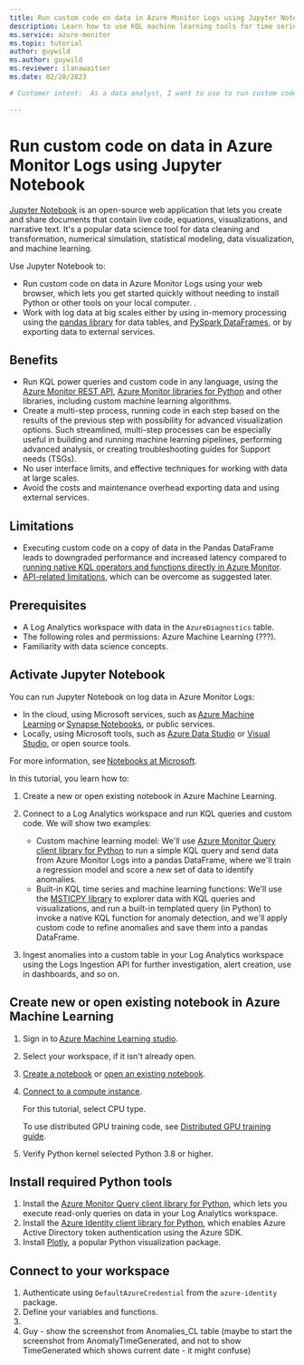 ```yaml
---
title: Run custom code on data in Azure Monitor Logs using Jupyter Notebook
description: Learn how to use KQL machine learning tools for time series analysis and anomaly detection in Azure Monitor Log Analytics. 
ms.service: azure-monitor
ms.topic: tutorial 
author: guywild
ms.author: guywild
ms.reviewer: ilanawaitser
ms.date: 02/28/2023

# Customer intent:  As a data analyst, I want to use to run custom code on data in Azure Monitor Logs using Jupyter Notebook to gain insights without having to export data outside of Azure Monitor.

---
```

# Run custom code on data in Azure Monitor Logs using Jupyter Notebook


[Jupyter Notebook](https://jupyter.org/) is an open-source web application that lets you create and share documents that contain live code, equations, visualizations, and narrative text. It's a popular data science tool for data cleaning and transformation, numerical simulation, statistical modeling, data visualization, and machine learning. 

Use Jupyter Notebook to: 
- Run custom code on data in Azure Monitor Logs using your web browser, which lets you get started quickly without needing to install Python or other tools on your local computer. . 
- Work with log data at big scales either by using in-memory processing using the [pandas library](https://pandas.pydata.org/) for data tables, and [PySpark DataFrames](https://spark.apache.org/docs/latest/api/python/index.html), or by exporting data to external services.  

## Benefits 

- Run KQL power queries and custom code in any language, using the [Azure Monitor REST API](/rest/api/monitor/), [Azure Monitor libraries for Python](/python/api/overview/azure/monitor?view=azure-python) and other libraries, including custom machine learning algorithms. 
- Create a multi-step process, running code in each step based on the results of the previous step with possibility for advanced visualization options. Such streamlined, multi-step processes can be especially useful in building and running machine learning pipelines, performing advanced analysis, or creating troubleshooting guides for Support needs (TSGs). 
- No user interface limits, and effective techniques for working with data at large scales.  
- Avoid the costs and maintenance overhead exporting data and using external services. 

## Limitations 

- Executing custom code on a copy of data in the Pandas DataFrame leads to downgraded performance and increased latency compared to [running native KQL operators and functions directly in Azure Monitor](../logs/kql-machine-learning-azure-monitor). 
- [API-related limitations](/azure/azure-monitor/service-limits#la-query-api), which can be overcome as suggested later. 

## Prerequisites 

- A Log Analytics workspace with data in the `AzureDiagnostics` table. 
- The following roles and permissions: Azure Machine Learning (???). 
- Familiarity with data science concepts.  

## Activate Jupyter Notebook 

You can run Jupyter Notebook on log data in Azure Monitor Logs: 
- In the cloud, using Microsoft services, such as [Azure Machine Learning](/azure/machine-learning/samples-notebooks) or [Synapse Notebooks](/azure/synapse-analytics/spark/apache-spark-notebook-concept), or public services. 
- Locally, using Microsoft tools, such as [Azure Data Studio](/sql/azure-data-studio/notebooks/notebooks-guidance?view=azure-sqldw-latest) or [Visual Studio](https://code.visualstudio.com/docs/datascience/jupyter-notebooks), or open source tools.  

For more information, see [Notebooks at Microsoft](https://visualstudio.microsoft.com/vs/features/notebooks-at-microsoft/).  

In this tutorial, you learn how to: 

1. Create a new or open existing notebook in Azure Machine Learning. 
1. Connect to a Log Analytics workspace and run KQL queries and custom code. We will show two examples: 

    - Custom machine learning model: We'll use [Azure Monitor Query client library for Python](/python/api/overview/azure/monitor-query-readme?view=azure-python) to run a simple KQL query and send data from Azure Monitor Logs into a pandas DataFrame, where we'll train a regression model and score a new set of data to identify anomalies. 
    - Built-in KQL time series and machine learning functions: We'll use the [MSTICPY library](https://msticpy.readthedocs.io/en/latest/) to explorer data with KQL queries and visualizations, and run a built-in templated query (in Python) to invoke a native KQL function for anomaly detection, and we'll apply custom code to refine anomalies and save them into a pandas DataFrame. 

1. Ingest anomalies into a custom table in your Log Analytics workspace using the Logs Ingestion API for further investigation, alert creation, use in dashboards, and so on. 

## Create new or open existing notebook in Azure Machine Learning 

1. Sign in to [Azure Machine Learning studio](https://ml.azure.com/).
1. Select your workspace, if it isn't already open.    
1. [Create a notebook](/azure/machine-learning/how-to-manage-files) or [open an existing notebook](/azure/machine-learning/how-to-run-jupyter-notebooks#access-notebooks-from-your-workspace). 
1. [Connect to a compute instance](/azure/machine-learning/how-to-run-jupyter-notebooks#run-a-notebook-or-python-script).  
    
    For this tutorial, select CPU type. 
    
    To use distributed GPU training code, see [Distributed GPU training guide](azure/machine-learning/v1/how-to-train-distributed-gpu). 
 
1. Verify Python kernel selected Python 3.8 or higher. 


 ## Install required Python tools

1. Install the [Azure Monitor Query client library for Python](https://docs.microsoft.com/en-us/python/api/overview/azure/monitor-query-readme?view=azure-python), which lets you execute read-only queries on data in your Log Analytics workspace. 
1. Install the [Azure Identity client library for Python](https://pypi.org/project/azure-identity/), which enables Azure Active Directory token authentication using the Azure SDK. 
1. Install [Plotly](https://plotly.com/python/), a popular Python visualization package.

 ## Connect to your workspace

1. Authenticate using `DefaultAzureCredential` from the `azure-identity` package.
1. Define your variables and functions.
1. 
1. 
    Guy - show the screenshot from Anomalies_CL table (maybe to start the screenshot from AnomalyTimeGenerated, and not to show TimeGenerated which shows current date - it might confuse)

 